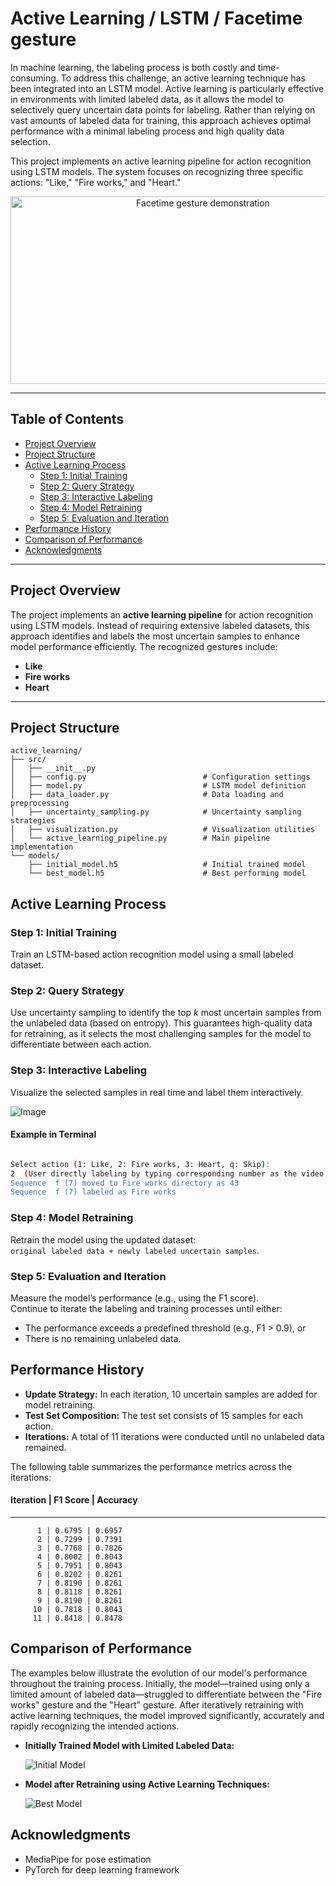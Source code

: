 # Active Learning / LSTM / Facetime gesture

In machine learning, the labeling process is both costly and time-consuming. To address this challenge, an active learning technique has been integrated into an LSTM model. Active learning is particularly effective in environments with limited labeled data, as it allows the model to selectively query uncertain data points for labeling. Rather than relying on vast amounts of labeled data for training, this approach achieves optimal performance with a minimal labeling process and high quality data selection.

This project implements an active learning pipeline for action recognition using LSTM models. The system focuses on recognizing three specific actions: "Like," "Fire works," and "Heart."
<div align="center">
  <img src="https://github.com/user-attachments/assets/05744e50-9622-49d2-9ae4-9d77374623cf" alt="Facetime gesture demonstration" width="600" height="300"/>
</div>

---

## Table of Contents

- [Project Overview](#project-overview)
- [Project Structure](#project-structure)
- [Active Learning Process](#active-learning-process)
  - [Step 1: Initial Training](#step-1-initial-training)
  - [Step 2: Query Strategy](#step-2-query-strategy)
  - [Step 3: Interactive Labeling](#step-3-interactive-labeling)
  - [Step 4: Model Retraining](#step-4-model-retraining)
  - [Step 5: Evaluation and Iteration](#step-5-evaluation-and-iteration)
- [Performance History](#performance-history)
- [Comparison of Performance](#comparison-of-performance)
- [Acknowledgments](#acknowledgments)

---

## Project Overview

The project implements an **active learning pipeline** for action recognition using LSTM models. Instead of requiring extensive labeled datasets, this approach identifies and labels the most uncertain samples to enhance model performance efficiently. The recognized gestures include:

- **Like**
- **Fire works**
- **Heart**

---


## Project Structure

```
active_learning/
├── src/
│   ├── __init__.py
│   ├── config.py                          # Configuration settings
│   ├── model.py                           # LSTM model definition
│   ├── data_loader.py                     # Data loading and preprocessing
│   ├── uncertainty_sampling.py            # Uncertainty sampling strategies
│   ├── visualization.py                   # Visualization utilities
│   └── active_learning_pipeline.py        # Main pipeline implementation
└── models/
    ├── initial_model.h5                   # Initial trained model
    └── best_model.h5                      # Best performing model

```

## Active Learning Process

### Step 1: Initial Training
   Train an LSTM-based action recognition model using a small labeled dataset.

### Step 2: Query Strategy
Use uncertainty sampling to identify the top *k* most uncertain samples from the unlabeled data (based on entropy). This guarantees high-quality data for retraining, as it selects the most challenging samples for the model to differentiate between each action.


### Step 3: Interactive Labeling
   Visualize the selected samples in real time and label them interactively.

   ![Image](https://github.com/user-attachments/assets/c4527373-55e7-4a7e-b1f2-9bd52d015372)
    
    
  #### Example in Terminal
    
  ```bash
  
  Select action (1: Like, 2: Fire works, 3: Heart, q: Skip):  
  2  (User directly labeling by typing corresponding number as the video above, in this case it's Fire works motion)
  Sequence  f (7) moved to Fire works directory as 43  
  Sequence  f (7) labeled as Fire works
  ```

### Step 4: Model Retraining
   Retrain the model using the updated dataset:  
   `original labeled data + newly labeled uncertain samples`.

### Step 5: Evaluation and Iteration
   Measure the model’s performance (e.g., using the F1 score).  
   Continue to iterate the labeling and training processes until either:
   - The performance exceeds a predefined threshold (e.g., F1 > 0.9), or  
   - There is no remaining unlabeled data.

   
## Performance History

- **Update Strategy:** In each iteration, 10 uncertain samples are added for model retraining.
- **Test Set Composition:** The test set consists of 15 samples for each action.
- **Iterations:** A total of 11 iterations were conducted until no unlabeled data remained.

The following table summarizes the performance metrics across the iterations:

  #### Iteration | F1 Score | Accuracy
  -----------------------------------
          1 | 0.6795 | 0.6957
          2 | 0.7299 | 0.7391
          3 | 0.7768 | 0.7826
          4 | 0.8002 | 0.8043
          5 | 0.7951 | 0.8043
          6 | 0.8202 | 0.8261
          7 | 0.8190 | 0.8261
          8 | 0.8118 | 0.8261
          9 | 0.8190 | 0.8261
         10 | 0.7818 | 0.8043
         11 | 0.8418 | 0.8478


   
## Comparison of Performance

The examples below illustrate the evolution of our model's performance throughout the training process. Initially, the model—trained using only a limited amount of labeled data—struggled to differentiate between the "Fire works" gesture and the "Heart" gesture. After iteratively retraining with active learning techniques, the model improved significantly, accurately and rapidly recognizing the intended actions.

- **Initially Trained Model with Limited Labeled Data:**

  ![Initial Model](https://github.com/user-attachments/assets/5c5fe0ef-68c7-4ac0-93ec-6e3707cc092a)

- **Model after Retraining using Active Learning Techniques:**

  ![Best Model](https://github.com/user-attachments/assets/a8062fc4-5894-463a-8fad-3dbf19a17475)




## Acknowledgments

- MediaPipe for pose estimation
- PyTorch for deep learning framework 
